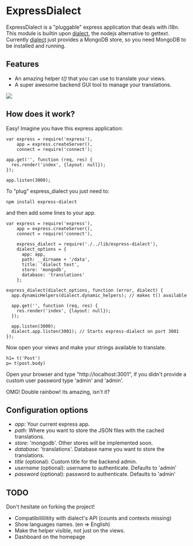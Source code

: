 # ExpressDialect

ExpressDialect is a "pluggable" express application that deals with i18n.
This module is builtin upon [dialect](http://github.com/masylum/dialect/), the nodejs alternative to gettext.
Currently [dialect](http://github.com/masylum/dialect/) just provides a MongoDB store,
so you need MongoDB to be installed and running.

## Features

  * An amazing helper _t()_ that you can use to translate your views.
  * A super awesome backend GUI tool to manage your translations.

<img src = "http://github.com/masylum/express-dialect/raw/master/lib/public/images/example.jpg" border = "0" />

## How does it work?

Easy!
Imagine you have this express application:

    var express = require('express'),
        app = express.createServer(),
        connect = require('connect');

    app.get('', function (req, res) {
      res.render('index', {layout: null});
    });

    app.listen(3000);

To "plug" espress_dialect you just need to:

    npm install express-dialect

and then add some lines to your app.

    var express = require('express'),
        app = express.createServer(),
        connect = require('connect'),

        express_dialect = require('./../lib/express-dialect'),
        dialect_options = {
          app: app,
          path: __dirname + '/data',
          title: 'dialect test',
          store: 'mongodb',
          database: 'translations'
        };

    express_dialect(dialect_options, function (error, dialect) {
      app.dynamicHelpers(dialect.dynamic_helpers); // makes t() available

      app.get('', function (req, res) {
        res.render('index', {layout: null});
      });

      app.listen(3000);
      dialect.app.listen(3001); // Starts express-dialect on port 3001
    });

Now open your views and make your strings available to translate.

    h1= t('Post')
    p= t(post.body)

Open your browser and type "http://localhost:3001", if you didn't provide a custom user password type 'admin' and 'admin'.

OMG! Double rainbow! its amazing, isn't it?

## Configuration options

  - *app*: Your current express app.
  - *path*: Where you want to store the JSON files with the cached translations.
  - *store*: 'mongodb'. Other stores will be implemented soon.
  - *database*: 'translations'. Database name you want to store the translations.
  - *title* (optional): Custom title for the backend admin.
  - *username* (optional): username to authenticate. Defaults to 'admin'
  - *password* (optional): password to authenticate. Defaults to 'admin'

## TODO

Don't hesitate on forking the project!

  * Compatibilililitity with dialect's API (counts and contexts missing)
  * Show languages names. (en => English)
  * Make the helper visible, not just on the views.
  * Dashboard on the homepage
